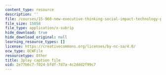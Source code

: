 ```yaml
---
content_type: resource
description: ''
file: /courses/15-960-new-executive-thinking-social-impact-technology-projects-fall-2017-spring-2018/2e77b6c7f024bfdf7d7a4c2ddd2f99c7_Ek90ivXyusk.srt
file_size: 15058
file_type: application/x-subrip
hide_download: true
hide_download_original: null
learning_resource_types: []
license: https://creativecommons.org/licenses/by-nc-sa/4.0/
ocw_type: OCWFile
resourcetype: Other
title: 3play caption file
uid: 2e77b6c7-f024-bfdf-7d7a-4c2ddd2f99c7
---
```

